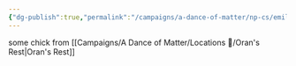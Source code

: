 ```yaml
---
{"dg-publish":true,"permalink":"/campaigns/a-dance-of-matter/np-cs/emily/","dgPassFrontmatter":true}
---
```


some chick from [[Campaigns/A Dance of Matter/Locations 📌/Oran's Rest\|Oran's Rest]]